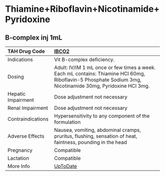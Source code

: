 # Thiamine+Riboflavin+Nicotinamide+Pyridoxine

## B-complex inj 1mL

| TAH Drug Code      | [IBCO2](https://www.tahsda.org.tw/drugs/hissearch.php?drug_code=IBCO2)                                                                                     |
|:-------------------|:-----------------------------------------------------------------------------------------------------------------------------------------------------------|
| Indications        | Vit B-complex deficiency.                                                                                                                                  |
| Dosing             | Adult: IV/IM 1 mL once or few times a week. Each mL contains: Thiamine HCl 60mg, Riboflavin-5 Phosphate Sodium 3mg, Nicotinamide 30mg, Pyridoxine HCl 3mg. |
| Hepatic Impairment | Dose adjustment not necessary                                                                                                                              |
| Renal Impairment   | Dose adjustment not necessary                                                                                                                              |
| Contraindications  | Hypersensitivity to any component of the formulation                                                                                                       |
| Adverse Effects    | Nausea, vomiting, abdominal cramps, pruritus, flushing, sensation of heat, faintness, pounding in the head                                                 |
| Pregnancy          | Compatible                                                                                                                                                 |
| Lactation          | Compatible                                                                                                                                                 |
| More Info          | [UpToDate](https://www.uptodate.com/contents/thiamine+riboflavin+nicotinamide+pyridoxine-drug-information)                                                 |

